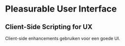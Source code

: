 # Pleasurable User Interface


## Client-Side Scripting for UX
Client-side enhancements gebruiken voor een goede UI.




<!--

Teams gaan de Figma prototypes bekijken en beoordelen. 

Ook naar elkaars prototype kijken, misschien hiermee beginnen? Daarna in teams verder.

Daarna uitdenken hoe ze dit kunnen maken met een breakdown/pseudocode van de wireflow/screenflow < bespreken met docent (hier kunnen we studenten helpen met client-side scripting, hoe pak je dit nou aan in js + css? Over het algemeen 'gewoon' met het 3 stappenplan van js. Dus niet gaan googlen nu of llm-en, maar zelf bedenken)


Daarna feature branch maken en coderen.



-->